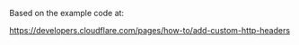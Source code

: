 Based on the example code at:

https://developers.cloudflare.com/pages/how-to/add-custom-http-headers
